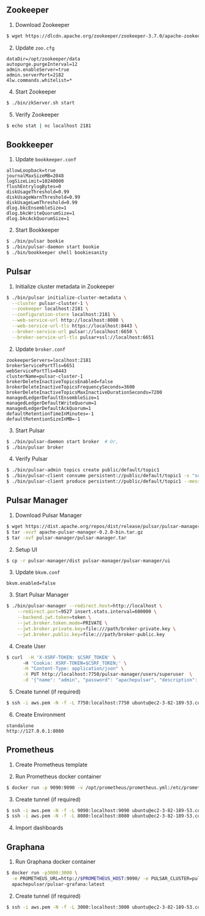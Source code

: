 ## Zookeeper

1. Download Zookeeper
```sh
$ wget https://dlcdn.apache.org/zookeeper/zookeeper-3.7.0/apache-zookeeper-3.7.0-bin.tar.gz
```

2. Update `zoo.cfg`
```
dataDir=/opt/zookeeper/data
autopurge.purgeInterval=12
admin.enableServer=true
admin.serverPort=2182
4lw.commands.whitelist=*
```

4. Start Zookeeper
```sh
$ ./bin/zkServer.sh start
```

5. Verify Zookeeper 
```sh
$ echo stat | nc localhost 2181
```


## Bookkeeper
1. Update `bookkeeper.conf`
```
allowLoopback=true
journalMaxSizeMB=2048
logSizeLimit=10240000
flushEntrylogBytes=0
diskUsageThreshold=0.99
diskUsageWarnThreshold=0.99
diskUsageLwmThreshold=0.99
dlog.bkcEnsembleSize=1
dlog.bkcWriteQuorumSize=1
dlog.bkcAckQuorumSize=1
```

2. Start Bookkeeper
```sh
$ ./bin/pulsar bookie
$ ./bin/pulsar-daemon start bookie 
$ ./bin/bookkeeper shell bookiesanity
```


## Pulsar
1. Initialize cluster metadata in Zookeeper
```sh
$ ./bin/pulsar initialize-cluster-metadata \
  --cluster pulsar-cluster-1 \
  --zookeeper localhost:2181 \
  --configuration-store localhost:2181 \
  --web-service-url http://localhost:8080 \
  --web-service-url-tls https://localhost:8443 \
  --broker-service-url pulsar://localhost:6650 \
  --broker-service-url-tls pulsar+ssl://localhost:6651
```

2. Update `broker.conf`
```
zookeeperServers=localhost:2181
brokerServicePortTls=6651
webServicePortTls=8443
clusterName=pulsar-cluster-1
brokerDeleteInactiveTopicsEnabled=false
brokerDeleteInactiveTopicsFrequencySeconds=3600
brokerDeleteInactiveTopicsMaxInactiveDurationSeconds=7200
managedLedgerDefaultEnsembleSize=1
managedLedgerDefaultWriteQuorum=1
managedLedgerDefaultAckQuorum=1
defaultRetentionTimeInMinutes=-1
defaultRetentionSizeInMB=-1
```

3. Start Pulsar
```sh
$ ./bin/pulsar-daemon start broker  # Or,
$ ./bin/pulsar broker
```

4. Verify Pulsar
```sh
$ ./bin/pulsar-admin topics create public/default/topic1
$ ./bin/pulsar-client consume persistent://public/default/topic1 -s "subs1"
$ ./bin/pulsar-client produce persistent://public/default/topic1 --messages "msg1"
```

## Pulsar Manager
1. Download Pulsar Manager
```sh
$ wget https://dist.apache.org/repos/dist/release/pulsar/pulsar-manager/pulsar-manager-0.2.0/apache-pulsar-manager-0.2.0-bin.tar.gz
$ tar -xvzf apache-pulsar-manager-0.2.0-bin.tar.gz
$ tar -xvf pulsar-manager/pulsar-manager.tar
```

2. Setup UI
```sh
$ cp -r pulsar-manager/dist pulsar-manager/pulsar-manager/ui
```

3. Update `bkvm.conf`
```
bkvm.enabled=false
```

3. Start Pulsar Manager 
```sh
$ ./bin/pulsar-manager --redirect.host=http://localhost \
    --redirect.port=9527 insert.stats.interval=600000 \
    --backend.jwt.token=token \
    --jwt.broker.token.mode=PRIVATE \
    --jwt.broker.private.key=file:///path/broker-private.key \
    --jwt.broker.public.key=file:///path/broker-public.key 
```

4. Create User
```sh
$ curl  -H 'X-XSRF-TOKEN: $CSRF_TOKEN' \  
      -H 'Cookie: XSRF-TOKEN=$CSRF_TOKEN;' \
      -H "Content-Type: application/json" \
      -X PUT http://localhost:7750/pulsar-manager/users/superuser  \
      -d '{"name": "admin", "password": "apachepulsar", "description": "test", "email": "username@test.org"}'
```

5. Create tunnel (if required)
```sh
$ ssh -i aws.pem -N -f -L 7750:localhost:7750 ubuntu@ec2-3-82-189-53.compute-1.amazonaws.com
```

6. Create Environment
```
standalone
http://127.0.0.1:8080
```


## Prometheus
1. Create Prometheus template

2. Run Prometheus docker container
```sh
$ docker run -p 9090:9090 -v /opt/prometheus/prometheus.yml:/etc/prometheus/prometheus.yml prom/prometheus
```

3. Create tunnel (if required)
```sh
$ ssh -i aws.pem -N -f -L 9090:localhost:9090 ubuntu@ec2-3-82-189-53.compute-1.amazonaws.com
$ ssh -i aws.pem -N -f -L 8080:localhost:8080 ubuntu@ec2-3-82-189-53.compute-1.amazonaws.com
```

4. Import dashboards

## Graphana
1. Run Graphana docker container
```sh
$ docker run -p3000:3000 \
  -e PROMETHEUS_URL=http://$PROMETHEUS_HOST:9090/ -e PULSAR_CLUSTER=pulsar-cluster-1 \
  apachepulsar/pulsar-grafana:latest
```

2. Create tunnel (if required)
```sh
$ ssh -i aws.pem -N -f -L 3000:localhost:3000 ubuntu@ec2-3-82-189-53.compute-1.amazonaws.com
```

